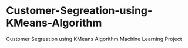 # Customer-Segreation-using-KMeans-Algorithm
Customer Segreation using KMeans Algorithm Machine Learning Project
